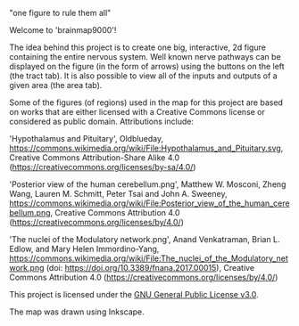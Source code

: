 "one figure to rule them all"

Welcome to 'brainmap9000'!

The idea behind this project is to create one big, interactive, 2d figure containing the entire nervous system.
Well known nerve pathways can be displayed on the figure (in the form of arrows) using the buttons on the left (the tract tab).
It is also possible to view all of the inputs and outputs of a given area (the area tab).

Some of the figures (of regions) used in the map for this project are based on works that are either licensed with a Creative Commons license or considered as public domain.
Attributions include:

'Hypothalamus and Pituitary', Oldblueday, https://commons.wikimedia.org/wiki/File:Hypothalamus_and_Pituitary.svg, Creative Commons Attribution-Share Alike 4.0 (https://creativecommons.org/licenses/by-sa/4.0/)

'Posterior view of the human cerebellum.png', Matthew W. Mosconi, Zheng Wang, Lauren M. Schmitt, Peter Tsai and John A. Sweeney, https://commons.wikimedia.org/wiki/File:Posterior_view_of_the_human_cerebellum.png, Creative Commons Attribution 4.0 (https://creativecommons.org/licenses/by/4.0/)

'The nuclei of the Modulatory network.png', Anand Venkatraman, Brian L. Edlow, and Mary Helen Immordino-Yang, https://commons.wikimedia.org/wiki/File:The_nuclei_of_the_Modulatory_network.png (doi: https://doi.org/10.3389/fnana.2017.00015), Creative Commons Attribution 4.0 (https://creativecommons.org/licenses/by/4.0/)

This project is licensed under the [GNU General Public License v3.0](LICENSE).

The map was drawn using Inkscape.
